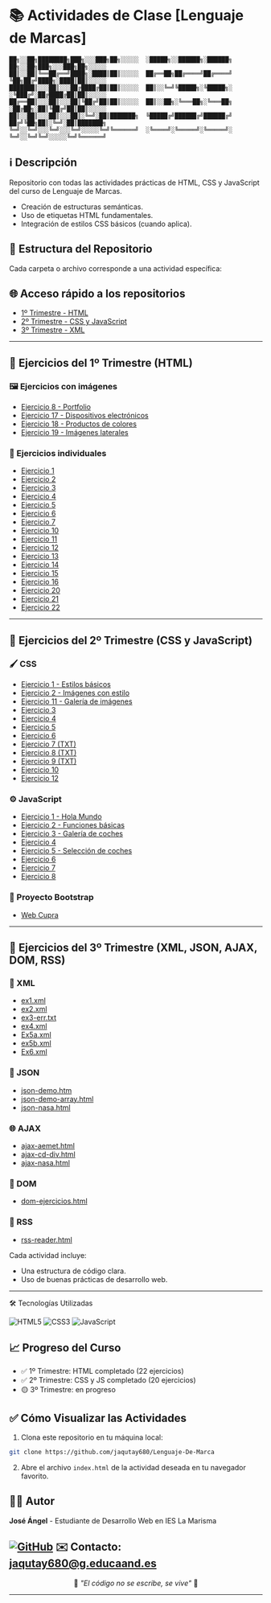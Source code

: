 # 📚 Actividades de Clase [Lenguaje de Marcas]

```
██╗░░██╗████████╗███╗░░░███╗██╗░░░░░  ░█████╗░░██████╗░██████╗  ██╗░░██╗███╗░░░███╗██╗░░░░░  
██║░░██║╚══██╔══╝████╗░████║██║░░░░░  ██╔══██╗██╔════╝██╔════╝  ╚██╗██╔╝████╗░████║██║░░░░░  
███████║░░░██║░░░██╔████╔██║██║░░░░░  ██║░░╚═╝╚█████╗░╚█████╗░  ░╚███╔╝░██╔████╔██║██║░░░░░  
██╔══██║░░░██║░░░██║╚██╔╝██║██║░░░░░  ██║░░██╗░╚═══██╗░╚═══██╗  ░██╔██╗░██║╚██╔╝██║██║░░░░░  
██║░░██║░░░██║░░░██║░╚═╝░██║███████╗  ╚█████╔╝██████╔╝██████╔╝  ██╔╝╚██╗██║░╚═╝░██║███████╗  
╚═╝░░╚═╝░░░╚═╝░░░╚═╝░░░░░╚═╝╚══════╝  ░╚════╝░╚═════╝░╚═════╝░  ╚═╝░░╚═╝╚═╝░░░░░╚═╝╚══════╝
```
## ℹ️ Descripción
Repositorio con todas las actividades prácticas de HTML, CSS y JavaScript del curso de Lenguaje de Marcas.

- Creación de estructuras semánticas.
- Uso de etiquetas HTML fundamentales.
- Integración de estilos CSS básicos (cuando aplica).

## 🔗 Estructura del Repositorio

Cada carpeta o archivo corresponde a una actividad específica:
## 🌐 Acceso rápido a los repositorios
- [1º Trimestre - HTML](https://github.com/jaqutay680/Lenguaje-De-Marca/tree/main/1%C2%BATRIMESTRE)
- [2º Trimestre - CSS y JavaScript](https://github.com/jaqutay680/Lenguaje-De-Marca/tree/main/2%C2%BATRIMESTRE)
- [3º Trimestre - XML](https://github.com/jaqutay680/Lenguaje-De-Marca/tree/main/3%C2%BATRIMESTRE)

---
## 📂 Ejercicios del 1º Trimestre (HTML)

### 🖼️ Ejercicios con imágenes
- [Ejercicio 8 - Portfolio](https://github.com/jaqutay680/Lenguaje-De-Marca/tree/main/1%C2%BATRIMESTRE/Ejercicio8)
- [Ejercicio 17 - Dispositivos electrónicos](https://github.com/jaqutay680/Lenguaje-De-Marca/tree/main/1%C2%BATRIMESTRE/ejercicio17)
- [Ejercicio 18 - Productos de colores](https://github.com/jaqutay680/Lenguaje-De-Marca/tree/main/1%C2%BATRIMESTRE/ejercicio18)
- [Ejercicio 19 - Imágenes laterales](https://github.com/jaqutay680/Lenguaje-De-Marca/tree/main/1%C2%BATRIMESTRE/ejercicio19)

### 📄 Ejercicios individuales
- [Ejercicio 1](https://github.com/jaqutay680/Lenguaje-De-Marca/blob/main/1%C2%BATRIMESTRE/ejercicio1.html)
- [Ejercicio 2](https://github.com/jaqutay680/Lenguaje-De-Marca/blob/main/1%C2%BATRIMESTRE/ejercicio2.html)
- [Ejercicio 3](https://github.com/jaqutay680/Lenguaje-De-Marca/blob/main/1%C2%BATRIMESTRE/ejercicio3.html)
- [Ejercicio 4](https://github.com/jaqutay680/Lenguaje-De-Marca/blob/main/1%C2%BATRIMESTRE/ejercicio4.html)
- [Ejercicio 5](https://github.com/jaqutay680/Lenguaje-De-Marca/blob/main/1%C2%BATRIMESTRE/ejercicio5.html)
- [Ejercicio 6](https://github.com/jaqutay680/Lenguaje-De-Marca/blob/main/1%C2%BATRIMESTRE/ejercicio6.html)
- [Ejercicio 7](https://github.com/jaqutay680/Lenguaje-De-Marca/blob/main/1%C2%BATRIMESTRE/ejercicio7.html)
- [Ejercicio 10](https://github.com/jaqutay680/Lenguaje-De-Marca/blob/main/1%C2%BATRIMESTRE/ejercicio10.html)
- [Ejercicio 11](https://github.com/jaqutay680/Lenguaje-De-Marca/blob/main/1%C2%BATRIMESTRE/ejercicio11.html)
- [Ejercicio 12](https://github.com/jaqutay680/Lenguaje-De-Marca/blob/main/1%C2%BATRIMESTRE/ejercicio12.html)
- [Ejercicio 13](https://github.com/jaqutay680/Lenguaje-De-Marca/blob/main/1%C2%BATRIMESTRE/ejercicio13.html)
- [Ejercicio 14](https://github.com/jaqutay680/Lenguaje-De-Marca/blob/main/1%C2%BATRIMESTRE/ejercicio14.html)
- [Ejercicio 15](https://github.com/jaqutay680/Lenguaje-De-Marca/blob/main/1%C2%BATRIMESTRE/ejercicio15.html)
- [Ejercicio 16](https://github.com/jaqutay680/Lenguaje-De-Marca/blob/main/1%C2%BATRIMESTRE/ejercicio16.html)
- [Ejercicio 20](https://github.com/jaqutay680/Lenguaje-De-Marca/blob/main/1%C2%BATRIMESTRE/ejercicio20.html)
- [Ejercicio 21](https://github.com/jaqutay680/Lenguaje-De-Marca/blob/main/1%C2%BATRIMESTRE/ejercicio21.html)
- [Ejercicio 22](https://github.com/jaqutay680/Lenguaje-De-Marca/blob/main/1%C2%BATRIMESTRE/ejercicio22.html)
---
## 📂 Ejercicios del 2º Trimestre (CSS y JavaScript)

### 🖌️ CSS
- [Ejercicio 1 - Estilos básicos](https://github.com/jaqutay680/Lenguaje-De-Marca/tree/main/2%C2%BATRIMESTRE/CSS/ejercicio1)
- [Ejercicio 2 - Imágenes con estilo](https://github.com/jaqutay680/Lenguaje-De-Marca/tree/main/2%C2%BATRIMESTRE/CSS/ejercicio2)
- [Ejercicio 11 - Galería de imágenes](https://github.com/jaqutay680/Lenguaje-De-Marca/tree/main/2%C2%BATRIMESTRE/CSS/ejercicio11)
- [Ejercicio 3](https://github.com/jaqutay680/Lenguaje-De-Marca/blob/main/2%C2%BATRIMESTRE/CSS/ejercicio3.html)
- [Ejercicio 4](https://github.com/jaqutay680/Lenguaje-De-Marca/blob/main/2%C2%BATRIMESTRE/CSS/ejercicio4.html)
- [Ejercicio 5](https://github.com/jaqutay680/Lenguaje-De-Marca/blob/main/2%C2%BATRIMESTRE/CSS/ejercicio5.html)
- [Ejercicio 6](https://github.com/jaqutay680/Lenguaje-De-Marca/blob/main/2%C2%BATRIMESTRE/CSS/ejercicio6.html)
- [Ejercicio 7 (TXT)](https://github.com/jaqutay680/Lenguaje-De-Marca/blob/main/2%C2%BATRIMESTRE/CSS/ejercicio7.txt)
- [Ejercicio 8 (TXT)](https://github.com/jaqutay680/Lenguaje-De-Marca/blob/main/2%C2%BATRIMESTRE/CSS/ejercicio8.txt)
- [Ejercicio 9 (TXT)](https://github.com/jaqutay680/Lenguaje-De-Marca/blob/main/2%C2%BATRIMESTRE/CSS/ejercicio9.txt)
- [Ejercicio 10](https://github.com/jaqutay680/Lenguaje-De-Marca/blob/main/2%C2%BATRIMESTRE/CSS/ejercicio10.html)
- [Ejercicio 12](https://github.com/jaqutay680/Lenguaje-De-Marca/blob/main/2%C2%BATRIMESTRE/CSS/ejercicio12.html)

### ⚙️ JavaScript
- [Ejercicio 1 - Hola Mundo](https://github.com/jaqutay680/Lenguaje-De-Marca/tree/main/2%C2%BATRIMESTRE/JavaScript/ejercicio1)
- [Ejercicio 2 - Funciones básicas](https://github.com/jaqutay680/Lenguaje-De-Marca/tree/main/2%C2%BATRIMESTRE/JavaScript/ejercicio2)
- [Ejercicio 3 - Galería de coches](https://github.com/jaqutay680/Lenguaje-De-Marca/tree/main/2%C2%BATRIMESTRE/JavaScript/ejercicio3)
- [Ejercicio 4](https://github.com/jaqutay680/Lenguaje-De-Marca/tree/main/2%C2%BATRIMESTRE/JavaScript/ejercicio4)
- [Ejercicio 5 - Selección de coches](https://github.com/jaqutay680/Lenguaje-De-Marca/tree/main/2%C2%BATRIMESTRE/JavaScript/ejercicio5)
- [Ejercicio 6](https://github.com/jaqutay680/Lenguaje-De-Marca/tree/main/2%C2%BATRIMESTRE/JavaScript/ejercicio6)
- [Ejercicio 7](https://github.com/jaqutay680/Lenguaje-De-Marca/tree/main/2%C2%BATRIMESTRE/JavaScript/ejercicio7)
- [Ejercicio 8](https://github.com/jaqutay680/Lenguaje-De-Marca/tree/main/2%C2%BATRIMESTRE/JavaScript/ejercicio8)
### 🚀 Proyecto Bootstrap
- [Web Cupra](https://github.com/jaqutay680/ProyectoBootstrap)
--------------------------------------------------------------------------
## 📂 Ejercicios del 3º Trimestre (XML, JSON, AJAX, DOM, RSS)

### 📄 XML
- [ex1.xml](https://github.com/jaqutay680/Lenguaje-De-Marca/blob/main/3%C2%BATRIMESTRE/XML-Exercises/Ex1.xml)
- [ex2.xml](https://github.com/jaqutay680/Lenguaje-De-Marca/blob/main/3%C2%BATRIMESTRE/XML-Exercises/Ex2.xml)
- [ex3-err.txt](https://github.com/jaqutay680/Lenguaje-De-Marca/blob/main/3%C2%BATRIMESTRE/XML-Exercises/ex3-err.txt)
- [ex4.xml](https://github.com/jaqutay680/Lenguaje-De-Marca/blob/main/3%C2%BATRIMESTRE/XML-Exercises/ex4.xml)
- [Ex5a.xml](https://github.com/jaqutay680/Lenguaje-De-Marca/blob/main/3%C2%BATRIMESTRE/XML-Exercises/Ex5a.xml)
- [ex5b.xml](https://github.com/jaqutay680/Lenguaje-De-Marca/blob/main/3%C2%BATRIMESTRE/XML-Exercises/Ex5b.xml)
- [Ex6.xml](https://github.com/jaqutay680/Lenguaje-De-Marca/blob/main/3%C2%BATRIMESTRE/XML-Exercises/Ex6.xml)

### 🔄 JSON
- [json-demo.htm](https://github.com/jaqutay680/Lenguaje-De-Marca/blob/main/3%C2%BATRIMESTRE/XML-Exercises/json/json-demo-array.html)
- [json-demo-array.html](https://github.com/jaqutay680/Lenguaje-De-Marca/blob/main/3%C2%BATRIMESTRE/XML-Exercises/json/json-demo.html)
- [json-nasa.html](https://github.com/jaqutay680/Lenguaje-De-Marca/blob/main/3%C2%BATRIMESTRE/JSON/json-nasa.html)

### 🌐 AJAX
- [ajax-aemet.html](https://github.com/jaqutay680/Lenguaje-De-Marca/blob/main/3%C2%BATRIMESTRE/AJAX/ajax-aemet.html)
- [ajax-cd-div.html](https://github.com/jaqutay680/Lenguaje-De-Marca/blob/main/3%C2%BATRIMESTRE/AJAX/ajax-cd-div.html)
- [ajax-nasa.html](https://github.com/jaqutay680/Lenguaje-De-Marca/blob/main/3%C2%BATRIMESTRE/XML-Exercises/json/json-nasa.html)

### 🧩 DOM
- [dom-ejercicios.html](https://github.com/jaqutay680/Lenguaje-De-Marca/blob/main/3%C2%BATRIMESTRE/XML-Exercises/dom/dom-ejercicios.html)

### 📡 RSS
- [rss-reader.html](https://github.com/jaqutay680/Lenguaje-De-Marca/blob/main/3%C2%BATRIMESTRE/XML-Exercises/rss/rss-reader.html)


Cada actividad incluye:
- Una estructura de código clara.
- Uso de buenas prácticas de desarrollo web.
--------------------------------------------------------------------------
🛠️ Tecnologías Utilizadas
<p align="left"> <img src="https://img.shields.io/badge/HTML5-E34F26?style=for-the-badge&logo=html5&logoColor=white" alt="HTML5"> <img src="https://img.shields.io/badge/CSS3-1572B6?style=for-the-badge&logo=css3&logoColor=white" alt="CSS3"> <img src="https://img.shields.io/badge/JavaScript-F7DF1E?style=for-the-badge&logo=javascript&logoColor=black" alt="JavaScript"> </p> 

## 📈 Progreso del Curso
- ✅ 1º Trimestre: HTML completado (22 ejercicios)
- ✅ 2º Trimestre: CSS y JS completado (20 ejercicios)
- 🟡 3º Trimestre: en progreso

## ✅ Cómo Visualizar las Actividades

1. Clona este repositorio en tu máquina local:

```bash
git clone https://github.com/jaqutay680/Lenguaje-De-Marca
```

2. Abre el archivo `index.html` de la actividad deseada en tu navegador favorito.

## 👨‍💻 Autor
**José Ángel** - Estudiante de Desarrollo Web en IES La Marisma

[![GitHub](https://img.shields.io/badge/GitHub-Profile-blue?style=flat&logo=github)](https://github.com/jaqutay680)
✉️ Contacto: [jaqutay680@g.educaand.es](mailto:jaqutay680@g.educaand.es)
---
<p align="center">
🚀 <em>"El código no se escribe, se vive"</em> 🚀

---
</p>
